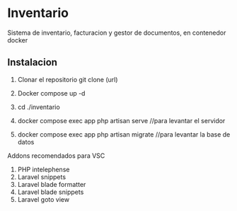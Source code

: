 # Inventario
Sistema de inventario, facturacion y gestor de documentos, en contenedor docker


## Instalacion

1. Clonar el repositorio git clone (url)

2. Docker compose up -d

3. cd ./inventario

4. docker compose exec app php artisan serve //para levantar el servidor

5. docker compose exec app php artisan migrate //para levantar la base de datos

Addons recomendados para VSC

1. PHP intelephense
2. Laravel snippets
3. Laravel blade formatter
4. Laravel blade snippets
5. Laravel goto view
